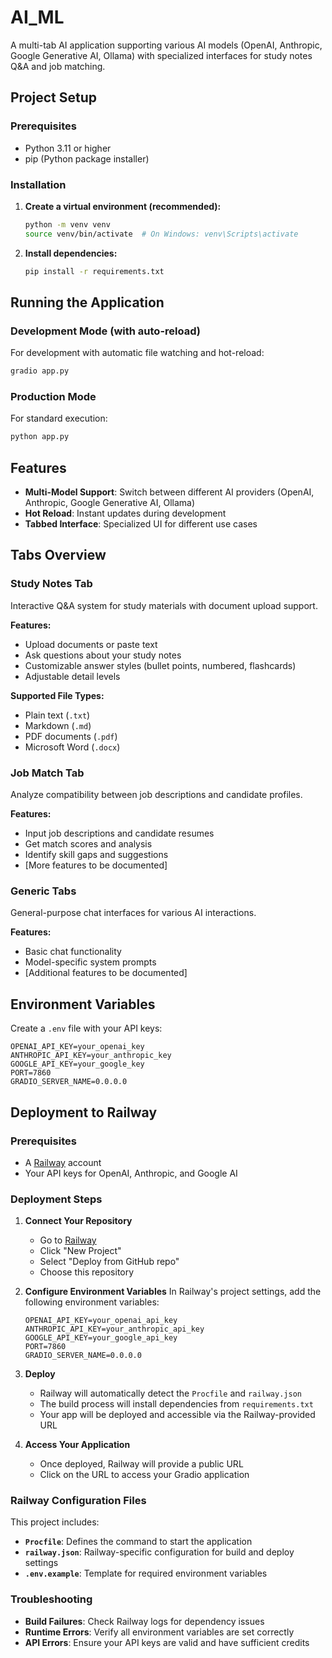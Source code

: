 # AI_ML

A multi-tab AI application supporting various AI models (OpenAI, Anthropic, Google Generative AI, Ollama) with specialized interfaces for study notes Q&A and job matching.

## Project Setup

### Prerequisites
- Python 3.11 or higher
- pip (Python package installer)

### Installation

1. **Create a virtual environment (recommended):**
   ```bash
   python -m venv venv
   source venv/bin/activate  # On Windows: venv\Scripts\activate
   ```

2. **Install dependencies:**
   ```bash
   pip install -r requirements.txt
   ```

## Running the Application

### Development Mode (with auto-reload)
For development with automatic file watching and hot-reload:
```bash
gradio app.py
```

### Production Mode
For standard execution:
```bash
python app.py
```

## Features

- **Multi-Model Support**: Switch between different AI providers (OpenAI, Anthropic, Google Generative AI, Ollama)
- **Hot Reload**: Instant updates during development
- **Tabbed Interface**: Specialized UI for different use cases

## Tabs Overview

### Study Notes Tab
Interactive Q&A system for study materials with document upload support.

**Features:**
- Upload documents or paste text
- Ask questions about your study notes
- Customizable answer styles (bullet points, numbered, flashcards)
- Adjustable detail levels

**Supported File Types:**
- Plain text (`.txt`)
- Markdown (`.md`)
- PDF documents (`.pdf`)
- Microsoft Word (`.docx`)

### Job Match Tab
Analyze compatibility between job descriptions and candidate profiles.

**Features:**
- Input job descriptions and candidate resumes
- Get match scores and analysis
- Identify skill gaps and suggestions
- [More features to be documented]

### Generic Tabs
General-purpose chat interfaces for various AI interactions.

**Features:**
- Basic chat functionality
- Model-specific system prompts
- [Additional features to be documented]

## Environment Variables

Create a `.env` file with your API keys:
```
OPENAI_API_KEY=your_openai_key
ANTHROPIC_API_KEY=your_anthropic_key
GOOGLE_API_KEY=your_google_key
PORT=7860
GRADIO_SERVER_NAME=0.0.0.0
```

## Deployment to Railway

### Prerequisites
- A [Railway](https://railway.app/) account
- Your API keys for OpenAI, Anthropic, and Google AI

### Deployment Steps

1. **Connect Your Repository**
   - Go to [Railway](https://railway.app/)
   - Click "New Project"
   - Select "Deploy from GitHub repo"
   - Choose this repository

2. **Configure Environment Variables**
   In Railway's project settings, add the following environment variables:
   ```
   OPENAI_API_KEY=your_openai_api_key
   ANTHROPIC_API_KEY=your_anthropic_api_key
   GOOGLE_API_KEY=your_google_api_key
   PORT=7860
   GRADIO_SERVER_NAME=0.0.0.0
   ```

3. **Deploy**
   - Railway will automatically detect the `Procfile` and `railway.json`
   - The build process will install dependencies from `requirements.txt`
   - Your app will be deployed and accessible via the Railway-provided URL

4. **Access Your Application**
   - Once deployed, Railway will provide a public URL
   - Click on the URL to access your Gradio application

### Railway Configuration Files

This project includes:
- **`Procfile`**: Defines the command to start the application
- **`railway.json`**: Railway-specific configuration for build and deploy settings
- **`.env.example`**: Template for required environment variables

### Troubleshooting

- **Build Failures**: Check Railway logs for dependency issues
- **Runtime Errors**: Verify all environment variables are set correctly
- **API Errors**: Ensure your API keys are valid and have sufficient credits
